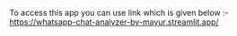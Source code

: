 To access this app you can use link which is given below :- 
https://whatsapp-chat-analyzer-by-mayur.streamlit.app/
